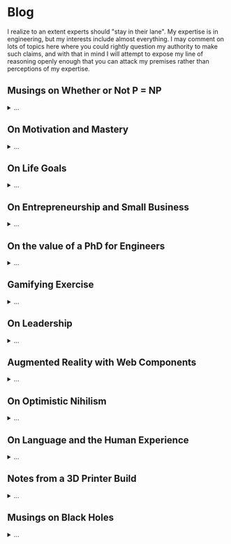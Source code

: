 # Blog

I realize to an extent experts should "stay in their lane". My expertise is in engineering, but my interests include almost everything. I may comment on lots of topics here where you could rightly question my authority to make such claims, and with that in mind I will attempt to expose my line of reasoning openly enough that you can attack my premises rather than perceptions of my expertise.

## Musings on Whether or Not P = NP

<details>
<summary>
...
</summary>

If you ask [the profs of MIT 6.006](https://ocw.mit.edu/courses/electrical-engineering-and-computer-science/6-006-introduction-to-algorithms-fall-2011/lecture-videos/), any sane person would conjecture that P does not equal NP... So take my thoughts on this with a grain of salt.

In the 2015 version of MIT 6.006 posted online, Dr. Eric comments that saying [P=NP](https://www.win.tue.nl/~gwoegi/P-versus-NP.htm) discussed the importance of analogous problems, so that if we can reduce a problem of interest to us into an identical formulation as one that has already been solved, then our original problem is also solved. Then, with regards to the question of whether or not P = NP, he said this must be absurt because it is equivalent to the conjecture that we can construct some magical computing equipment that can pick the right guess on the first try every time. A "magic box", of sorts.

Now here's where I might be crazy - but isn't this exactly what quantum computers are doing? All answers are true and false simultaneously and the right answer is returned in a single operation. As I recall, this is the key advantage of quantum computing. So if that's the case, didn't we build the "magic box" to which Eric refers? This leads me to the conjecture that if we can prove that P = NP is identical to the "magic box" problem, then we'll prove that (counterintuitively, and literally a million-dollar problem) P = NP.

ASA 12/1/2019
</details>

## On Motivation and Mastery

<details>
<summary>
...
</summary>

I've always been interested in what it takes to be proficient or expert in a topic. I found recently that "expert" is really just media-speak without well-defined meaning, but that aside we can improve our relative proficiency to be better than we were before, and we can measure that performance to verify our progress.

A few years ago, I read [The 4 Hour Work Week](https://www.youtube.com/watch?v=eUTDhLPpP9o) by Tim Ferriss. At the outset of my career, it posed a very refreshing look at how life might shake out given various career approaches in addition to the standard Nine-to-Five. I'm less interested in doing one thing extremely well than I am in doing many things very well. To that end, I really loved the [TED Talk on The First 20 Hours](https://www.youtube.com/watch?v=5MgBikgcWnY), which details the art of deconstruction and attaining some degree of mastery. I'm not sure if it's backed by unbiased research other than that of the presenter, but it certainly sounds good and there is merit to the 80/20 principle.

Josh Kaufman states that to learn:

* Decide exactly what you want to be able to do
* Get far enough along that you can start learning and self-correct
   * Definitely don't say "I'm going to read all these things first" - that's procrastination
* Remove barriers to practice, as this increases the likelihood of success

The first two points agree with some key takeaways from  [Turn the Ship Around](https://ti-pdf-uploads.s3.amazonaws.com/a2db0dfc-5ef0-4885-bc3c-d7ff27972c4a/pdf_output/English/118723063.pdf?AWSAccessKeyId=AKIAIQBOMCVUHTOT3DFQ&Expires=1578866811&Signature=bl7t0S78p%2B7qT6gf74dq6sak3Fg%3D) by David Marquet, and these points definitely satisfy all the requirements of motivation that you'll read elsewhere. Structure your living quarters to make things you want to do easier to do, and things you should avoid doing even harder to do. Example: if you want to watch less TV, don't have one in every room.

It's definitely all about practice. The question is "how much", and the answer in all cases is to deconstruct the task into simpler tasks, then practice those simpler tasks. You'll know how much to practice each element once you've deconstructed it into bite-sized chunks.

Here's an example: if you want to be a better storyteller, document stories you already know, catalogue them by effect (the one you intend for the audience), then practice each story and memorize the associated effect for that story. In the future when you want to tell a story that conveys a feeling or a certain message to an audience (say you're holding a meeting at work), you've already mastered the mechanics of telling the story and you know which ones are applicable - so just pull the canned story out of your mental library and go. You will instantly be perceived as a better storyteller.

Here's another example: you shouldn't "save articles for later" no matter how cool, interesting, or tempting. If you don't have the motivation or interest to read it right now, or if you don't have a specific time in mind as to when you'll get around to reading it, you're better off not letting it clutter up your bookmarks/favorites/open tabs in your browser. The reason for this is that there are lots of great things to read, and you'll find them all the time. Your curiosity will lead you to them at the appropriate times, and there is no reason to let yourself get overwhelmed by all the blog or book recommendations you made to your future-self. Read them or delete them - you will feel more free if you're anything like me.

So when it comes to motivation:

1. Have a reason
2. Visualize your goal
3. Have a plan
4. Take small steps
5. Don't compare yourself to others
6. Do not procrastinate
7. Previous mistakes are just test results that can be used to help you learn

But don't take my word for it - a closing note on mastery that I love to keep in mind when it comes to "internet research" (anything I want to know more about that's not the topic of formally peer-reviewed research), one thing I love to do is to search a topic on Google, ctrl+click (or command+click on Mac) all of the first 3 pages of Google results (which opens a new tab for each page in your browser) then search with different wording a few times and do the same thing until I have dozens of tabs open from various sources. Many results are dead-links or just poorly written, so once you close out all but the quality results, you'll find you can count on one hand the number of open tabs remaining. Then you can read those thoroughly. For any topic you can imagine, there is a ton of great content out there, and it can be hard to filter through the noise. This is how I attempt to, and is exactly how I learned a variety of technical topics and even topics I'm relaying here on this blog.

ASA 1/12/2020
</details>

## On Life Goals

<details>
<summary>
...
</summary>

Realize that at this point in my life I have a stable job, a Master's degree, an apartment, a fiancee, a dog, and while there are clearly more major life goals to accomplish, my notions of what I feel are important are vastly different than when (for example) I was graduating high school and had high ambition but low circumstantial stability. Based on this, I have every reason to believe that my perspectives and values will change again over time.

I find currently that my objectives are dominated by sustaining day-to-day stability as my fiancee and I try to maintain a positive trajectory for ourselves and our small family. (I don't think I should put that last word in quotes here because it's really a family, just not the house-and-kids kind).

With that context in mind, I started by accepting the fact that the finite-lifetime-phenomenon (as my friend and mentor Dr. Christopher Taudt over in Germany likes to call it) is very real. I can't do it all, though not for lack of trying. My typical mode of operation is to pick one thing, and work on it obsessively until I have achieved my mission, then go onto the next thing. It's like taking single-tasking to an extreme. I love getting entirely absorbed in what I'm working on. But I realize that this approach is an ideal that I can't sustain now that there are many battles I need to fight on a day-to-day basis, and I would rather keep all of these goals healthy rather than excel beyond all reason in a single one of them while others fall apart.

I started by going through many lists of adjectives that I wanted to consider myself, work towards, or be described as by others. The list I came up with included:

* Handsome
* Healthy
* Strong
* Stylish
* Creative
* Smart
* Present
* Sociable
* Positive
* Witty
* Worldly
* Interesting
* Organized
* Confident
* Dependable
* Adept
* Entrepreneurial
* Mature

Some of these are shallow and ill-defined. That's okay, because the goal is to make myself feel as though I'm moving in what I consider to be a better direction as a person, a finace, an employee, and other areas relevant to my own life.

So the next thing to do is to map these objectives to things I can do that I perceive will move me closer to attaining these goals. Of course, the mapping I come up with is hardly scientific - though in the case of being mentally present and being positive, there is some research demonstrating the means selected will move me closer to my desired end.

This isn't unlike an approach Ben Franklin used when he wanted to improve his behavior. He kept a pocket notebook where he would evaluate how well he upheld his goals that day / week. My method is slightly different, where I work on specific tasks according to a schedule I've set for myself. These tasks are:

* Handsome --> Groom regularly
* Healthy --> Watch my diet
* Strong --> Exercise regularly
* Stylish --> Maintain wardrobe
* Creative --> Work on projects
* Smart --> Study regularly
* Present --> Meditate regularly (check out the Headspace app before you judge me on this please!)
* Sociable --> Participate in events
* Positive --> Gratitude journal
* Witty --> Practice jokes (look up humor simplified & demystified)
* Worldly --> Stay approximately up to date on some pop-culture and news topics
* Interesting --> Practice speaking with emphasis
* Organized --> Tidy up regularly (at home and at work)
* Confident --> Practice posture
* Dependable --> Keep going to work
* Adept --> Methodically approach new skills
* Entrepreneurial --> Maintain participation in small business interests
* Mature --> Don't judge, accept myself and others as we are today, recognize that I don't "know it all", be willing to change and welcome criticism, eliminate addictions (in my case, the habit of single-tasking), say no to myself and to others without hesitation, set goals, get to work, move forward, embrace self discipline, avoid complaining

I was able to schedule each of these tasks into a small weekly calendar. The calendar only lists the actions I intend to take, but I like to keep in mind that I am doing these things with more abstract goals in mind. I realize that I can't always keep the regularity in my schedule that I'd like, but I try to stay on track and it's okay if I falter some days. In addition, these objectives don't occupy my entire day, so there's plenty of room for me to do other things (like playing video games or taking the car to the shop or other emergent tasks). Lastly and most importantly I embrace optimistic nihilism (discussed in another post), so none of this makes me better or more whole than I would be if I didn't do it. I just want to do these things, mainly because I found over the course of my life so far that these types of tasks tend to result in me feeling happier. And that's more than enough reason to pursue them.

ASA 1/12/2020
</details>

## On Entrepreneurship and Small Business

<details>
<summary>
...
</summary>

I have tried a myriad of things to succeed in small business. It is extremely difficult. For a little bit of context, I have always considered myself a risk taker, technically competent, quick to learn, and all of the things that I assumed would make for a great entrepreneur. As of the time of this writing, I've made more money on lemonade sales as a kid than I have in any of my side gigs as an adult. Granted, my mom got me down to the strip district on weekends in the city of Pittsburgh where my little stand was pulling in over thirty bucks an hour after accounting for the cost of materials. Not bad for a snot-nosed kid, I think. I sold items on eBay, on Amazon, opened a stock trading account with ScotTrade for my mom (who never had traded stocks herself) and tinkered around with a thousand bucks I saved up in quarters up to age 16. These were all of the hallmarks of an entrepreneur, I believed.

But I got through my technical training in college and went into an engineering career, expecting that this would prepare me for the world of taking my product development ambitions solo and making a living through my own business. Everyone will tell you that the world is primed for people like this, and that you're writing your own check. I can attest to the fact that it's not that easy - not at all.

Circa 2018, I opened my first LLC, the Stronghold Homes Company. The aim of this business was to use a drop-shipping model to middle-man sales of home security equipment until I built up enough cash flow to invest in developing custom products of my own making. Even though I had a great brand and a document trail out the door for all the businesses that were willing to drop-ship on my company's behalf, and even though I had hundreds of products available on my website ranging from Tasers to pocket knives to bear spray, the business didn't come. I discovered the notion that "if you build it, they will come" does not apply on the internet. It is a vast ocean of data that, unlike my lemonade stand on prime real-estate in the city, simply didn't have the visibility. I didn't have the cash to invest in serious advertising outside of Google AdWords, and I didn't have the confidence that I could run the race to the bottom with other companies drop-shipping the same goods, and in two-days on Amazon no less. A trusted website where people don't hesitate to part with credit card information (for good reason, by the way). I realized that I would need to fight tooth and nail to get sales going for a smattering of other people's products I wasn't passionate about, and that there was no telling if I'd ever have the means to develop my own custom products. So I backed out and dissolved the company at the end of the year.

The following year, 2019, was the year I turned to software. After learning my lesson in supply-chain management in the previous annum, I realized that if I could develop products in which I could control the distribution, then the options were limitless in terms of what I could sell at the outset. I have formal training in software development and even work experience in it. But it is difficult to bootstrap enough cash to find a stable means to replace your day job.

Just a few months prior, a work associate told me about the SBIR program, or Small Business Innovation Research. It's a process in which all government agencies in the US are mandated to spend 3.5% of their research budget on small business research via grants and contracts, and a key goal of the program is to get budding small startups off the ground. It was awesome, and perfect for me. I opened a new LLC, Neurobi Company, with the mission of writing my first proposals and getting enough traction to launch into small business research.

I've never had an issue coming up with ideas - that was the easy part for me. And I had a lot of technical writing experience from my day job. Writing bids for the Department of Transportation and the National Science Foundation was straightforward, but as with all associations with the government, very slow-moving. After six months of proposal writing and six months of painful waiting games, I got word that yet again my request had not been recommended for funding. Don't get me wrong, I learned a lot about the SBIR program and I believe I am a better technical writer becasue of it, but the agonizingly slow movement of the program ran my company into the ground. I have all of my communications and documents from this experience. If anybody is interested enough to ask to see it, I would gladly open-source the materials so you can see the level of effort involved and what didn't work for me.

In the meanwhile, I started attending tech startup events around Pittsburgh. I met some very interesting entrepreneurs, heard stories of success then failure, failure then failure, and (very rarely) failure then success. I met some brilliant people who got their PhD's from MIT in robotics, took classes live and in person that I myself studied in the MOOC/OpenCourseWare environments when I'd self-study topics online, and literally knew some of my heroes first-hand. Even these people struggled to keep their businesses afloat. And if not them, what hope did I have? I know it's not as easy as "be technically competent, get your degree, innovate for the benefit of humanity, and prosper financially", but these people are having trouble putting food on the table for their families. I mean this was seriously disheartening for the fate of technically talented people who wanted to use their talents to the fullest, or even just do anything other than being an employee.

I met a guy at work around that time that was a mirror into my own future. He told me he spent his life setting him up to build gadgets, and it never, ever took off for him. He has two successful daughters, a stable job and a happy family life. The tradeoff was that he ended up leaving his passions behind to work a stable job - same place I'm at now. He's a great asset to the company, no doubt, but I think of this man as "the tinkerer that never was". He told me two pieces of advice that I've never forgot: first, you need to be able to write your ideas down. It's important, because you'll need it as a talking point - specifically what he had in mind was a business plan. He also said it's important to be a finisher - to see tasks through to the bitter end. And if you're not, you need to find somebody who is. He said this from his experience in always getting pulled away from what he was working on to investigate some new latest-and-greatest idea, which he felt ultimately was part of his downfall.

These ideas resonated with what I was hearing from the entrepreneurs downtown. At a panel discussion on Robotics and Artificial Intelligence Startups in Pittsburgh (spot on for what I was trying to do at the time), the idea that hit me the hardest was the notion of not trying to sell a solution to a problem nobody has. It was in this discussion tha the gurus from industry shared their tales of woe from times they thought they had something seriously great only to realize they were commercial disasters. Honestly I'd have loved to even got far enough along to fail as hard as they have. But it motivated me to really meditate on what it means to fail fast, be agile, and get meaningful customer feedback (noting that "focus groups lie" in the opinion of one man on the panel - so be mindful of where you're getting your data).

Honestly this is where I am today. I haven't yet dissolved Neurobi, as I have yet mroe ideas brewing in the back of my mind.

After two full years of nothing but pain and financial loss, you'd think I should be broken and retire to the sweet relief of my day job. You'd be right - it is very comfortable in room 105. It is seriously tempting. The money is fine, the people are funny, the job is stable and the lifestyle is consistent with many of my life goals. Though this last year dealt a devastating blow to my motivation to pursue technical startups, I haven't quite yet shook off the vestiges of my ambitions. Make no mistake that it would be a lot easier for me to go to medical school or law school or just target being a technical manager at this point and make vastly more money on any of these paths. A lot of my friends I started with as engineers at this company out of college are making these very decisions and meeting great success. Is this right for me? Am I really only in it for the money? Parts of me say yes, but the innovator in my blood is screaming that something about this picture isn't right. Is diverting away from science and technology to these other paths really the best thing I can do to contribute to society in my finite lifetime? If not then why is there so much pain and resistance along the path of technical excellence? Have I not paid my dues? I know the answer to many of these questions, I just don't like the truth and I'm constantly meditating on ways to change this depressing reality that gravitates all technical talent away from the path of unique innovation. Until I come up with a solution to this most fundamentally flawed societal challenge, I have a lot more thinking to do.

ASA 1/12/2020
</details>

## On the value of a PhD for Engineers

<details>
<summary>
...
</summary>

You will hear from your profs that you need to get the PhD - they of course have a vested interest in feeding the education system. You will hear from your managers that the PhD is something you can do "if you want to" - but they aren't referring to your value to humanity so much as they're referring to "the person that works for them in this role". Your friends and family will have their own wildly varying opinions.

If you're in a situation like me, you have your M.S. in engineering, you have a great relationship with your thesis advisor, you have a full time job that pays more than graduate fellowships ever could, you have the ability to knock out your PhD in only 2 more years and already started (I have this timeline in writing), but to accomplish this it will cost you $10k out of pocket and even though it wouldn't actually devastate your current lifestyle, it is still a very serious time-commitment that may honestly be better spent with your fiancee and your dog.

You may already have formulated your own opinions at this point. "Just get it, you're so close!", or "it's a waste of your time, and you already said it won't get you promoted".

The real rub is that I consider myself a creative thinker and a problem solver. While some students who were 4.0 performers in undergrad struggled through the creative work that comes with graduate research (which undergrad does not prepare you for), I truly thrived and had a great experience. I want to have any reason that justifies making the PhD worthwhile - I love school and have a clear path forward. But I can't justify making major life decisions on a whim such as that. There needs to be an end goal.

I understand that doctor, lawyers, and other professions command high salaries with doctorate level degrees, and that it's simply not the case in technology fields (it's really good and gets a tad bit better with a PhD, don't get me wrong - but at the doctorate level, dollars per unit effort are high for them but close to zero in engineering). So I have to accept that in engineering, you don't get a PhD for money.

So what is a PhD for? Ultimately, you get a PhD to establish a publication record.

To establish a publication record... Why would you want to do that? The answer to that is that you wouldn't. It helps your profs because it makes their lab look better, more attractive for funding, and a host of other reasons that don't benefit the grad student as an individual. Furthermore, your work spills out into the public and improves society by sharing the fruits of your dedicated intellectual work with anyone willing to read it. This all sounds venerable, and from the perspective of the public, it is. It is valuable to everyone, except for the grad student. When it comes down to it, the grad student is eating ramen, spending late nights in the lab for little to no pay, their work is subject to getting shot down when funding or professors move on without them, publications in no sense move the student closer to graduation, yet you know the culture is "publish or perish". Where is the reward? If you want to go the route of your professors, you'll have the opportunity to get pushed around as a postdoc for some poorly defined amount of time following graduation until you hopefully make your way to the first rung of the career ladder at a university somewhere, anywhere you can find a job, late in life relative to an undergrad and with substantially less pay than if you climbed the career ladder intelligently up to that point. Or you could have gone into engineering after undergrad, your MS or your PhD with intentions of doing the best technical work only to realize that, technical managers and executive managers will always make 50% to 100% or more money than an equivalently educated engineer or scientist. Is that a problem? Absolutely not - it's the way the world works (see [Bureau of Labor Statistics](https://www.bls.gov/oes/current/oes_nat.htm#00-0000) for details). But it begs the question from the start of your education, what do *you* want?

For me, I realize that I'd love to have a PhD, but at my current standing in life I'm working for the money. I am very willing to bust my behind for the right amount of cash, which I define as the amount of money needed to achieve my life goals in a reasonable amount of time, which is a topic for a different post. I realize that I may find I'll disqualify myself from a lucrative opportunity that would only be available to me with a PhD. There's not a ton I can do about that, because based on best information available from this point in time looking forward, it appears I'll be much better off financially by pursuing the management path, changing careers, or succeeding in entrepreneurial endeavors (which I have worked diligently at since 2017 to no avail, but is also the topic of a different post).

For as much as I hate to say it, and my fiancee will tell just you at how much I've gone back and forth with this, there is no incentive for me to get a PhD in engineering. Even though it would help my prof (who I really think is great) and would help society as the work spills into the public domain, the only person it won't help is me. And that's the bottom line. I'd love to be in a priveleged enough position to say that I don't need to worry about my personal gain in all of this, but here I am.

What is the opportunity cost to society? Luckily I already started my research before backing out (seriously - it's on my transcript), so I know where I was headed. I was working on decentralized reinforcement learning to model and control clusters of dynamic systems. In layman's terms, think of it like robotic swarms or MicroBots from the Disney movie Big Hero 6.

I can't say for sure that my research or anyone else's will benefit society, but what I can say is that the more people can work on their passions, the more society will benefit. Someday, I hope that we restructure society such that the price is right on advanced technical work. As is the case with doctors and lawyers, something tells me that people won't stop working on what they love just because they're making "enough money", but with myself as an example I can guarantee that there are people out there who will stop working on what they love when the money is not there.

Even though I maintain a 4.0 GPA in grad school, this marks my last semester in my PhD. I hope I have a reason to come back.

ASA 12/31/2019
</details>

## Gamifying Exercise

<details>
<summary>
...
</summary>

I've been handling my workouts as a game, and it has been a blast so far. I have pages of notes as to why this is a reasonable approach, but to keep this post short I'll just explain the mechanics of the game:

1. Pick a set of exercises you believe to provide a full-body workout. This might not be perfect but do your best to capture biceps, back, triceps, chest, legs, shoulders, core. (I've itemized all the muscles in my body before and picked isolation exercises for each, but found it took too long. For practicality reasons, I cut way back). For me personally, I picked:
   1. Bench press (Barbell)
   2. Deadlift (Barbell)
   3. Curls (Dumbbell, one arm at a time)
   4. Front-Raises (Plate held with both hands)
   5. Military Press (Dumbbell, one arm at a time)
   6. Obliques (Dumbbell or plate, one arm at a time while standing)
   7. Run (Increments of 1 mile)

2. For each of these, I came up with a leveling system (like in a video game) as to how many reps at what weight would get me to the next level (or benchmark). Reps are added up over time like experience points
   1. Bench press
      * Complete "tutorial mode" after performing 1,000 reps at 135 lbs
      * 10,000 reps at 135 lbs gets me to level 9
      * 10,000 reps at 315 lbs gets me to level 99
   2. Deadlift
      * 10,000 reps at 135 lbs gets me to level 9
      * 10,000 reps at 315 lbs gets me to level 99
   3. Curls
      * 10,000 reps at 20 lbs earns me the benchmark Curls I
      * 10,000 reps at 25 lbs earns me the benchmark Curls II
      * I have yet to devise a mapping to what I consider level 99 in curls
   4. Front-Raises
      * 10,000 reps at 25 lbs earns me the benchmark Front Raises I
   5. Military Press
      * 10,000 reps at 20 lbs earns me the benchmark Military Press I
   6. Obliques
      * 10,000 reps at 35 lbs earns me the benchmark Obliques I
   7. Run
      * Starting from level 0, level up every 249 miles up to level 99 at 24,900
      * Go "the extra mile" to achieve benchmark Globe Trotter I (circumference of Earth is 24,901 miles)
      * Achieve benchmark Moonwalker at Globe Trotter IX (this is the distance to the moon at perigee) (Even for avid runners, this will take many years. But it's still a great goal!)

3. I picked the above for my own reasons. I believe that working out doesn't need to be difficult or mysterious and that reps at a given weight is sufficient to make real progress and measure it. The core premises are:
   1. Measurable progress is motivating
   2. Measuring progress should be as simple as possible so as not to distract from the goal
   3. While both are important, workout consistency is more valuable than optimality
   4. Fewer workouts risks less muscle coverage, yet increases likelihood of consistency
   5. Increasing weight implies progress
   6. Increasing weight prematurely risks injury
   7. Reps are the primary way to prepare yourself to increase weight without injury
   8. Too many reps at a time may risk injury, but is easily mitigated by self-regulation
   9. There is a number of reps at a given weight that if you do that many, you will feel prepared to increase the weight (10,000 is the number I picked where I feel confident enough to increase the weight without hesitation)
   10. The proposed leveling system is based on my notions of what it means to be strong, which is based anecdotally on the people that I have met combined with aggregate stats posted online and my own opinion. The level thresholds themselves are less important than the notion that you can make progress in a way that is easy to track and clearly rewards your efforts by increasing experience points (a.k.a. reps) and leveling-up
   11. People may disagree with the specifics of this methodology, but with bench as an example, I conjecture anyone would agree that if you accomplish 10,000 reps at a given weight you're ready to add a few pounds, and I further conjecture that if you accomplish 10,000 reps at a "high weight" (315 lbs for example), you'll perceive yourself to be "strong" or at least stronger than you were

ASA 1/1/2020
</details>

## On Leadership

<details>
<summary>
...
</summary>

For the longest time, I considered myself to only ever be on the "technical track" as opposed to the "management track" at work. In my line of business, we are very engineer-heavy. Which I obviously personally think is great. The formula is: get a high GPA, get hired here as an engineer, choose your own adventure, retire as an engineer that's paid more than when you started or as a manager that's paid more than when your engineers ended. Aside from the allure of the money, which wasn't quite enough to persuade me to join the dark side, some of my friends started along the management track that I wouldn't necessarily have expected. So they're picking up insights and passing them to me as they go along, which has helped shape my perspective.

The most compelling sell was that a key function of (first-line) management is to help set the technical strategic direction of their unit. In the earliest stages of my career as an engineer, I had been plagued with the issue that (to my knowledge) all engineers who are just starting out are subjected to. The senior engineers assume that if you're younger than them, you're not in a position to make desicions. This is not a great attitude to say the least, and there's honestly not a ton of senior engineers that will treat you that way but it only takes a few bad apples to spoil the bunch.

Now that I'm mentoring new engineers to the company, I am making a conscientious effort to empower their decisions as they learn the ropes of the company. It's tempting to write people off and assume they're coming in Tabula Rasa - maybe it makes you feel experienced or in some way better - but aside from brushing your own ego, that's a contest nobody wins. Everyone has unique perspectives and knowledge that I can appreciate and benefit from, as long as I remain careful to keep myself humble to the fact that this will always remain true throughout my entire career.

Personally, I find that beginning with the end in mind is an absolute strongsuit of mine. I've been told that engineers are passionate about completing their projects and doing a great job. Of course I am, but only if it's meeting some bottom line. I have no issue at all dropping a project that's 90% if we realized late-stage it's all of the sudden leading to a dead-end. The completionist in me is not as opinionated as the strategist.

After voicing an interest in going the management route, my boss recommended a great book to me that is relevant in many ways to our line of work. It's called [Turn the Ship Around](https://ti-pdf-uploads.s3.amazonaws.com/a2db0dfc-5ef0-4885-bc3c-d7ff27972c4a/pdf_output/English/118723063.pdf?AWSAccessKeyId=AKIAIQBOMCVUHTOT3DFQ&Expires=1578866811&Signature=bl7t0S78p%2B7qT6gf74dq6sak3Fg%3D), and a highly recommended read for managers and new engineers alike.

It hits my frustrations from my early career as an engineer straight on the head, and discusses:
1. The inherent frustrations that stem from the leader-follower approach to leadership
2. How to set up a working system that empowers the entire chain of command to do their best work
3. Why this isn't straightforward and the pressures that make it feel easier to jut give up and go back to the leader-follower model
4. The benefits of persisting with an empowering approach

If you're an early stage engineer who has been exposed to the pain of the leader-follower model, just know that there are other ways, that there are reasons those methods probably haven't caught on at your place of work, and if you can understand the perspective of the people you're working with, there is always the hope that you can effectively build your case to all stakeholders for the design path you feel is right. If waiting for respect to arise as a natureal consequence of your age and other people's unintentional cognitive bias isn't your style, I'd recommend you start preparing for your uphill battle by reading [Turn the Ship Around](https://ti-pdf-uploads.s3.amazonaws.com/a2db0dfc-5ef0-4885-bc3c-d7ff27972c4a/pdf_output/English/118723063.pdf?AWSAccessKeyId=AKIAIQBOMCVUHTOT3DFQ&Expires=1578866811&Signature=bl7t0S78p%2B7qT6gf74dq6sak3Fg%3D).

ASA 1/3/2020
</details>

## Augmented Reality with Web Components

<details>
<summary>
...
</summary>

Web components are great, aren't they? If you do web development professionally or as a hobby, you've probably come across new features known as web components that make life a lot easier.

I'll tell a quick story to motivate [this project](https://asa55.github.io/fun-with-scene-viewer/)

My fiancee along with some friends and I were playing Dungeons and Dragons, which for the uninitiated is easily described as a game of imagination. We have a lot of fun building the world around the game by creating art for the characters and the make-believe world we've devised from scratch in which the game occurs.

In keeping with this notion of creating art to visualize our world, along our imaginary journey we acquired a special item (kind of like a compass) that will help our team navigate around an underground cavern in search of goblins. 

For fun, I wanted to mock-up this item as a 3D model, and use augmented reality capabilities (that are now common across many mobile phones) to visualize this item on the table where we play the game.

This seemed like a simple goal - I knew that the software to model a room using only the camera feed was out there, and that the only thing I really needed to identify was a tool that would let me drop a 3D model into.

I dug around for a while and found a variety of paid apps and subscriptions and all manners of things that required cloud services and internet connectivity. This went completely against my gut feeling that this should be an easy and inexpensive problem to solve.

Finally I realized that there was a recent addition to the web (thanks to web components) referred to as Model Viewer that lets you do the trick using your browser. It was awesome, it was easy, it was minimal, it was free, it was exactly what I needed.

The basic idea is super simple:
1. Make your 3D model (I used Blender and exported as .glb)
2. Host your model on your website (I used GitHub) and include it via html using the right tags
3. The AR functionality "just works"!

It's a great tool and the project took only an afternoon to complete. If you're viewing this page on your mobile device, [check out the model at this link](https://asa55.github.io/fun-with-scene-viewer/) to see the 3D model, then click the AR function button in the bottom right corner of the 3D model to activate AR mode and see it in the room you're currently in via your camera feed!

ASA 1/10/2020
</details>

## On Optimistic Nihilism

<details>
<summary>
...
</summary>

Here's a fun one. Outside of the privacy of my own blog, I don't tend to bring this up because everyone is entitled to their own beliefs. I hope the reader understands that I am not attempting to convince them of anything regarding their system of beliefs. If this topic is something you'd rather not discuss, I encourage you to skip this section. For those of you who are interested and/or won't judge me negitively or positively on the basis of my beliefs, please read on.

There was a time when humanity thought that the world was governed by a creator. As we began to understand the world, many observations previously attributed to the wrath of a higher power were replaced with answers that could withstand scientific scrutiny. Those that believe(d) in god(s) started to accept that answers of "how" trumped answers of "why", that the universe is indifferent, that motivation is a human concept, and that the place for god within the framework of logical human reasoning is an ever shrinking "gap".

In logic, any argument analogous to Russell's Teapot can't be proven wrong. Practically but not quite accurately speaking, "you can't prove a negative". The caveat to that is when you can set up an experiment where you test the entire universe of possibilities and can prove that if the thing you're looking for isn't in any of them, then it must be in none of them. But of course this is not possible, so it is not a testable hypothesis, so it is not scientific.

That being said, it is perfectly valid to conjecture that any manner of Russell's Teapots could live inside this untestable space, so if any believer approached me and clarified that their god is a god of the gaps, then I wouldn't even attempt to try and disprove them. Aside from the fact that I don't mind whatever they decide to believe, it's simply a debate that is impossible to settle.

Now, I personally don't conjecture the existence of anything that I don't have scientific evidence to support. There are many forms of evidence, but some evidence may have resulted from many possible explanations, while other forms of evidence can really only mean one of a few things. Furthermore, the "smoking gun" type of evidence needs to be repeatable and corroborate with other evidence that is also repeatable. I realize there are lots of questions we like to ask based on evidence we've collected that can't be proven in this way. I find that it is okay to realize that some answers that are really important to us are lost to the sands of time. We can do our best to try and wrap our heads around the most likely reason for this shroud or that empty tomb, but I find it is similarly okay to accept that there isn't sufficient evidence to test some hypotheses using the methods of science. Just like Russell's Teapot, if the test is impractical, it is not scientific, but that doesn't mean it is (or isn't) true.

With that in mind, we could conjecture the existence of a lot of things which don't have sufficient evidence to support. While valid, I find that there would be too much to mentally keep track of if I conjecture the existence of this and that, within the confines of "the gap".

To be specific, I would classify myself as an agnostic athiest. I find that there is a gap, that anything may or may not be inside, so I don't make arbitrary conjectures about what's inside. This is contrary to the "agnostic theist" who realizes that there is a gap, and speculates that god lives inside it. Both schools of thought are logically valid, so they shouldn't have any reason to argue. Any argument would be fruitless. And I won't here discuss the burden of proof, but if needed that is a key benefit of swaying toward the side of agnostic athiesm.

More strongly, Stephen Hawking famously made a compelling argument that god is not needed to describe any natural phenomenon in all of space and across all of time, before or after, inside or out.

Note that he did make the claim that god does not exist, though his argument doesn't rely on it, and it's still logically valid to accept Hawking's argument while remaining an agnostic theist. It's just another one of those times where science yet again shrinks the gap in which god can logically live.

But to quote Neil deGrasse Tyson, saying that god is the answer closes doors to more questions, while acknowledging you don't know the answer opens them.

That's enough on the topic of belief. I think my stance is probably clear enough, and as with all ancient religions, as the remainder continue to fade into history texts as a matter of anthropological interest, I find that it is an interesting time to be alive. We get to witness this interesting age of enlightenment where it is both generally accepted that there is no logical basis to conjecture the existence of god, yet there are decreasingly many people who do.

I'll wrap up the topic of my perception of the nature of our existence. We are living things (humans), made up of smaller living things (cells), made up of tiny things that are themselves not living (molecules), made up of tinier things that are themselves not living (atoms), made up of tinier things that are themselves not living (the particle zoo from the standard model of physics), that interact in ways that are prescriptive and work according to the standard model of physics. Work your way in reverse, back up the chain, and you'll find that the universe and everything in it (us included) is made up of tiny bits of nonliving things that follow the laws of physics. What makes us "alive"? Well let's start from how life began... stars built heavier atoms out of hydrogen, those atoms and randomly generated molecules distributed themselves throughout the universe including Earth, random interactions of atoms and molecules over long spans of time eventually created a wild bootstrapping process which was a molecule that was self organizing (not in a motivated way - just chemical interactions that were self organizing - bootstrapping processes aren't miraculous - every time you boot up your computer you're experiencing the phenomenon of similar behavior), this self organizing process snowballed into a single-celled organism, which itself is made up of nonliving molecules and is not imbued with anything special - we only call it alive in hindsight but it's not different than any other nonliving self organizing molecules that made it and we are not fundamentally different (in terms of "how alive" we are) compared to the single-cell organism that kicked of the chain of evolution that led to us. From the perspective of the universe, we are no more alive than a single-celled organism nor a rock. Some of the implications of this are that free will (in the standard sense) is not the way the world works. Depending on your views this may sound daft, but before you throw it out I recommend you read [Free Will by Sam Harris](https://www.google.com/url?sa=t&rct=j&q=&esrc=s&source=web&cd=1&cad=rja&uact=8&ved=2ahUKEwjRyZeW9_7mAhUPUt8KHRsqBToQFjAAegQIARAC&url=https%3A%2F%2Fwww.docdroid.net%2Ffile%2Fdownload%2F5ty6HuO%2Ffree-will-sam-harris.pdf&usg=AOvVaw21do3zHyZQz-cNuePPC1JK), in which I disagree with his political/social implications (because humans respond to feedback, including (albeit imperfectly) punishment) but I 100% agree with his notions on how we work.

So I don't identify as an agnostic athiest exactly, because going around telling people all the things you *don't believe in* is an odd thing to do. I classify myself as a nihilist, which I should define as the observation that motivation and meaning is not an inherent property of the universe. Now, that's a mega-bummer right? If nothing matters, what moves me on a day-to-day basis? Dosen't that mean I can just do awful things without fear of recourse? The answer is of course not. Aside from the fact that I have a heart, we all live within a society. If any individual in a society gets too far out of line, there will be consequences which vary by circumstance. The universe will never see your actions as good or bad, but the people around you will. We all act in our own rational self interest to some extent.

So if the universe doesn't see anything we do as good or bad, what's the point? This is an excellent question. There are plenty of great resources on nihilism that dive into this topic, but the weird part is that there is no point from the perspective of the universe. But from your perspective, and the people around you, there can be. You get to choose that, or not if you don't want to.

At this point, I'll inject my own agenda. Any nihilist who says anything beyond the aforementioned is imposing their own agenda. There is no reason from the perspective of the universe to take any action at all. In the worst cases, this means that if you decided to curl up and die, the universe would find it equally meaningless as being the first person to discover cure a major disease. Any action (or inaction) is equivalently meaningless, *HOWEVER* there is a key insight that I hope to convey which shapes my views on how to live my life. It ultimately leads to what [some people call positive or optimistic nihilism](https://www.google.com/url?sa=t&rct=j&q=&esrc=s&source=web&cd=1&cad=rja&uact=8&ved=2ahUKEwin687--f7mAhXyuFkKHQk1AowQwqsBMAB6BAgIEAQ&url=https%3A%2F%2Fwww.youtube.com%2Fwatch%3Fv%3DMBRqu0YOH14&usg=AOvVaw1t-ZYn8KW_uas6N9CQqdMU). The observation is that we are humans in human bodies living human lives - and over millenia your ancestors and mine have evolved to create the people you and I are today. We are not responsible for our physical configuration, and we are not responsible for what experiences lead to what emotional responses in our brains. But the one thing we do know is that we can interact with our environment to experiment with the things that make us feel "good" versus "bad". I am not suggesting doing things that are illegal - don't forget that you will inevitably interpret the ramifications of social consequence as "bad" if you catch the wrong attention. What I am suggesting is that we don't know exactly what or why certain behaviors, objectives, or actions will make us feel positive, but this is hard-coded into the nature-nurture interaction that shaped us into the people we are today. We don't control it, but we can experiment with it. And it is precisely this objective of discovering what makes me feel like a better human being that drives me to pursue awesome things. Even without "external guidance" it's literally who I am, and if you decide to take the same approach, I find it highly likely you'll discover it's who you are as well.

The last thing I want to mention is a list of some beautiful pieces of art that explore very important questions on the nature of things. Nobody's word should be taken as gospel, including mine. These pieces are just a few that come to mind that (depending on your personality type) can lead to some valuable meditations. Please try not to laugh these off - I am very serious that I found these extremely worthy of my attention.
* Parasyte: The Maxim (anime series)
* Attack on Titan (anime series)
* Cosmos: A Spacetime Odyssey (television series)
* Kurzgesagt's Existential Crisis Playlist (YouTube)
* Free Will by Sam Harris (book)
* [A Moral Case for Nihilism by Shane Fraser](https://areomagazine.com/2019/03/29/the-moral-case-for-nihilism/) (article)

ASA 1/12/2020
</details>

## On Language and the Human Experience

<details>
<summary>
...
</summary>

Remember the movie Interstellar (2014)? It was one of those awesome sci-fi movies about space travel that carefully treads the line between fiction and modern physics. This movie had it all, at least until "that part" when Anne Hathaway goes off on a tangent about how love is something we can perceive and is the only thing that can transcend the boundaries of space and time. If I were a movie critic I'd like to think I'd have thrown a tomato at the big screen during the premiere at the exact instant those words were uttered. At the time I remember hoping it was just a metaphor or something, but as I recall, it wasn't the backward propagation of gravitational waves through time that saved the day (an awesome and modern concept presented in the movie), but love. Damn you Hollywood - this is why we can't have nice things.

But this scene got me thinking about exactly what might have struck a nerve with me when I saw it. I think it boils down to the observation that precision of language is extremely important to me (where possible). Search the word "love" in the dictionary and you'll find an enumeration of equally vague definitions. (Except when "love" means a score of zero in tennis, which I find to be satisfyingly precise). Love can mean just about anything, but unfortunately for Interstellar, a physical force is not one of them.

I'm not trying to invalidate human emotion. We can agree that biological responses in the human body are very real - they're the result of electrochemical processes we can't control. These processes affect our sensorimotor cortex as physical sensation and/or muscle response (shaky hands, for instance). We use the small set of describing words we call "emotions" (love among them) in an attempt to categorize salient symptoms of an extremely complex process. But there is a distinct difference. I'm confident that given a complete description of the configuration of all the particles that make "you", there is enough information encoded to accurately determine what you're experiencing as "emotion". However, given a description of your emotional state, the reverse is definitely not possible.

Now I'm not the kind of guy to say that all language *must be* precise - quite the opposite actually. It's neither valid nor practical to assume that Boolean logic is "the right" view of the world. There is such a thing as being in-between "true" and "false". This gray-area is captured by fuzzy logic - a field of study where the degree of truth can be quantified. The classic example to compare Boolean to fuzzy logic is answering the question "is it warm out?". This is a valid question. It doesn't even feel right to apply Boolean logic in this case - if it's 50 degrees Fahrenheit you might call it warm, but at some point you need to say it's no longer warm. Are you really going to say with 100% confidence that 50 degrees is warm but 49.99 degrees is 100% not? Fuzzy logic lets you do things like interpolate smoothly between the ranges of "hot" and "cold" - so when you're asked yes-or-no questions like "is it warm", you have an additional yet critical piece of information that lets you quantify how certain you are of your answer at that temperature (presumably you'd be close to 50% certain at 50 degrees, in this scenario).

The important thing to remember in all of this is that discussing abstract topics relevant to our day-to-day experience can be much more complex than it might seem at first glance. The way we apply language to abstract scenarios is inherently informationally lossy - there is a 100% guarantee that some fraction of the information you wish to convey will be impossible to communicate fully. Our feelings and experiences are subject to a chaotic feedback loop of electrochemistry well beyond our ability to control, and well beyond our ability to use words to describe precisely. This doesn't invalidate our experience, and it doesn't cheapen the meaning behind our discussions. But it's good to keep in mind that buried beneath our words is a layer of ambiguity that we can't avoid. When it matters most, we should do our best to try to understand one another's underlying message, and the best way for us to try to move in the right direction is to understand the mechanics of language, logic, and ourselves.

ASA 1/14/2020
</details>

## Notes from a 3D Printer Build

<details>
<summary>
...
</summary>

A few days ago I got an off-brand version of an Ender 3 in the mail. Thanks Creality - it's a great product. But I'm realizing now that the folks who came up with Ender 3 are in some legal battles with other people taking their idea for open-sourced hardware and up-selling on Amazon. I hope that my purchase actually helped the original equipment manufacturer (OEM) in some way. The box and printer I got are branded as Ender 3 and included a few additional Creality branded parts (like a glass build plate), so I believe the OEM still made money on the sale (to me via Creality).

I followed the assembly instructions that came with the machine and it went smoothly. But this machine has overwhelmingly positive and active community support, so I still found some great [wikis](https://github.com/rlogiacco/3DP/wiki) / [blogs](https://all3dp.com/1/creality-ender-3-pro-3d-printer-review/) / [video tutorials](https://www.youtube.com/playlist?list=PLPb81Z-Cw4oheuYfZy9GHORyQOY0aDgod) that helped me get mine running smoothly.

I appreciated Creality shipping their custom slicer - it had all the community-recommended magic numbers set as default, but it didn't work when I went to print. Uninstalled and went for the latest version of Cura - now I'm up and running. I love that there are add-ons in Cura to let me open .glb files - the same as I used for my recent AR project! I've heard people had challenges leveling the bed - I'm not having any such issues as yet, but I have been leveling manually without using the leveling wizard tool.

Here's a time-lapse gif of my build progress as I went along. Next time I make a time-lapse gif, I think I'll increase the frequency of photo-ops.

![gif of the 3d printer being built](https://raw.githubusercontent.com/asa55/asa55.github.io/master/assets/images/printerbuild.gif)

ASA 1/18/2020
</details>

## Musings on Black Holes

<details>
<summary>
...
</summary>

Always a fun topic. If you open any book that dives into special and general relativity, you'll find that the fun problems encountered are all about counterintuitive yet non-contradictory implications of such phenomena. Among the classics I recall include astronauts zipping through space near light-speed communicating over radio, lightning strikes on train tracks, and [fitting a 100' ladder in a 30' barn with the doors closed](https://en.wikipedia.org/wiki/Ladder_paradox). I won't go into the details - but the key is that what we think will happen based on our everyday experience is not what actually happens. The math supports this, and so do our measurements.

On the topic of black holes, let's start wit a quick genesis story. First, a star grows over the course of its lifetime, and eventually may explode in a supernova which blows away all of the electron clouds in all of its atoms leaving only the nuclei behind, forming a neutron star. As a side note, an electron cloud relative to the size of the nucleus of an atom is huge - like if a grain of sand placed in the center of a football field represented a nucleus, the electron cloud would occupy the entire stadium surrounding it. So with all of the electron clouds blown away, and similarly all of the protons blown away due to repulsive forces of like-charges increasing the closer they get to one-another, only the neutrons are left behind. Hence, that city-sized glowing white ball left behind that we call a neutron star is so dense, a teaspoon of the material on earth would weigh the same as any one of our tallest mountains. But the neutron star is now subject to both the overwhelming attractive force of gravity coupled with the repulsive strong nuclear force, which keeps the neutron star from collapsing any further, [until enough matter is added that gravity overwhelms the strong nuclear force and the neutron star collapses again](https://en.wikipedia.org/wiki/Black_hole#Formation_and_evolution)! This leaves behind a black hole.

We can see them, we can measure them, and there are a lot of physicists and mathematicians more qualified than I to explore the nature of them. [Leonard Susskind](https://en.wikipedia.org/wiki/Leonard_Susskind) is one of the leading researchers on the topic, and has commented that in recent years physicists have started converging on the notion that the phenomenon of entanglement is key to our understanding the tie that binds relativity to quantum mechanics, and that black holes themselves are both highly relativistic and highly quantum mechanical in their behavior.

When I first read about black holes, and the notion of the [Schwarzschild Radius](https://en.wikipedia.org/wiki/Schwarzschild_radius) was brought up, it seemed to make perfect sense. The more massive the black hole is, the bigger it appears to us when we look up at the night sky. Ever seen the movie Interstellar? There is a scene where they are on a planet with high gravity relative to earth, where every hour spent there means 7 hours passed on earth. Black holes take this to the extreme. Specifically, the Schwarzschild Radius (a.k.a. the surface of a black hole a.k.a. the *"event horizon"*) is the radius from the center of a black hole at which any time spent there equates to the passage of infinite time on earth (or anywhere else in the universe). So the radius refers to a "center", which begs the question, what's inside? The way I understand it, pop-physics is a fan of the notion that a singularity lives inside, where all the matter from the neutron star and anything else unlucky enough to be sucked inside has been cruched into an infinitesimally small point, ne'er to escape. But the only problem with these interpretations is that they are misleading (to say the least) and, in my estimation, not accurate models of reality.

I suspect that what we see as the "edge" of a black hole, a.k.a. the Schwarzschild Radius, is actually the "singularity" itself. But how could we "look at" a one-dimensional object? The counterintuitive aspect is that we look at the universe as a place where we can plot everything on graphing paper. If we try to do this but the axes on our paper are labeled as "one tick equals one unit of distance", we've already lost. That is the world according to Euclidean geometry. It applies in most cases we experience in day-to-day life, but we're talking about a black hole here - we know it bends spacetime as strongly as is physically possible for any object in the universe. Is it reasonable to assume that the matter from the neutron star is actually crushed into some unknowable etherspace that is inaccessible to us, living in a realm where our math is so broken that we have no hope of speculating on what's going on between the Schwarzschild Radius and this hypothetical singularity? Singularities take many forms in math - there is not just one kind. I have no doubt that a singularity is an appropriate model in this case, but I speculate that what we're actually seeing at the Schwarzschild Radius *is identically equal to what we should consider the center of the black hole*. This would essentially be the scenario where the neutron star's collapse deformed spacetime so strongly, that the effects manifested themselves as a "growing object" to us when in fact it is collapsing. This would mean that the notion of "inside a black hole" no longer applies - that there is no boundary inside which matter / energy / information can get lost inside, that this notion was just misleading due to a trick on our eyes and a loaded gun in the way we talked about interpretations of our equations. Everything is still right there - the matter - the energy - [the information all "spread out" along what we perceive as the surface. And there is growing support for this lattermost idea](https://en.wikipedia.org/wiki/Black_hole_information_paradox). So what do I think would happen if a particle (with mass) were dropped above a black hole and left to fall straight at it? Just like in the [ladder paradox](https://en.wikipedia.org/wiki/Ladder_paradox) (mentioned earlier), you can't collide with something that becomes infinitesimally small as you start to approach it closer and closer to lightspeed (as will invariably occur due to the gravitational effects of the black hole). Of course, the particle you drop could easily interact with all the other junk in tight orbit around the black hole, as all of the neutron star debris would lie (orbit) just above the event horizon. But what then would happen if you launched a photon (a massless particle) directly at a black hole? To a photon, the universe looks flat. To a photon, time doesn't exist. Everything moves through spacetime at a constant rate. If something moves through space as fast as possible, it's not moving through time, and vice versa. With that in mind, the black hole yet again is infinitesimally small from the perspective of the photon. It can't collide with something that occupies zero space.

So the big thought here is that black holes are a trick on the eyes and the fragility of our language (including those used for interpretations of our math), that the reason people realized recently that all the information lives on the surface of a black hole is because the same is true for all the matter and energy nearby, that black holes don't eat things, just flatten them.

A slightly more recent thought of mine has to do with the Higgs Boson, the quantum foam, and the energy imparted on incoming particles. Based on my above musings, as particles approach the event horizon, they gain energy by converting gravitational potential energy to kinetic energy. And in [the quantum foam permeating all of space](https://en.wikipedia.org/wiki/Quantum_foam), are there compounding effects happening locally that result in non-negligible yet random and unexpected additions or subtractions of matter? Even neutrons are comprised of members of the [particle zoo](https://en.wikipedia.org/wiki/Particle_zoo). Will the energy imparted by a black hole necessarily tear apart the particles that approach it? In the standard model of physics, we hypothesize that the Higgs Boson, when attached to other particles, imbues those particles with the property of "mass". Is there enough energy to rip out any or all of the Higgs Bosons? Then what happens to the particles now that they are massless? Do behave as photons would in the viscinity of the black hole? They wouldn't have mass, but even photons are influenced by gravity so these would be as well - but this makes the notion of escape straightforward. But wouldn't this imply that black holes are just breaking down matter into fundamental particles and spitting them back out into space? Including Higgs Bosons? Wouldn't this mean that Higgs particles are just getting shot out into space from black holes? How do free Higgs particles interact with matter? Could massive amounts of free Higgs particles zipping through space in all directions from a black hole help shed insight on what we currently refer to as the effects of "dark matter"? I'd speculate that free mass-imbuing particles zipping about the universe thanks to the massive recycling bins we call black holes would have some serious and relavent implications on this problem, but of course this is all speculation and we're not even close to these latter topics yet.

ASA 1/19/2020
</details>

<!--
## On the Phenomenon of Consciousness

<details>
<summary>
...
</summary>

ASA 1/14/2020
</details-->
